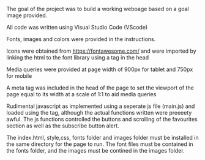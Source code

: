 The goal of the project was to build a working weboage based on a goal image provided.

All code was written using Visual Studio Code (VScode)

Fonts, images and colors were provided in the instructions.

Icons were obtained from https://fontawesome.com/ and were imported by linking the html to the font library using a <link> tag in the head

Media queries were provided at page width of 900px for tablet and 750px for mobile

A meta tag was included in the head of the page to set the viewport of the page equal to its width at a scale of 1:1 to aid media queries

Rudimental javascript as implemented using a seperate js file (main.js) and loaded using the <script></script> tag, although the actual functions written were preeeety awful. The js functions controlled the buttons and scrolling of the favourites section as well as the subscribe button alert.

The index.html, style,css, fonts folder and images folder must be installed in the same directory for the page to run. The font files must be contained in the fonts folder, and the images must be contined in the images folder.
